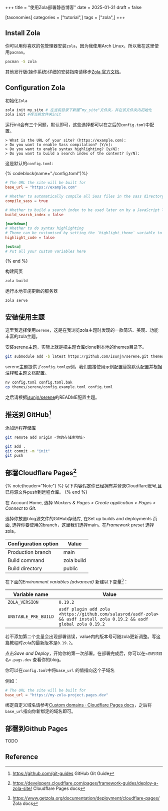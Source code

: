 +++
title = "使用Zola部署静态博客"
date = 2025-01-31
draft = false

[taxonomies]
categories = ["tutorial",]
tags = ["zola",]
+++

## Install Zola

你可以用你喜欢的包管理器安装`zola`，因为我使用Arch Linux，所以我在这里使用`pacman`。

```sh
pacman -S zola
```

其他发行版(操作系统)详细的安装指南请移步[Zola 官方文档](https://www.getzola.org/documentation/getting-started/installation/)。

## Configuration Zola

初始化`Zola`

```sh
zola init my_site # 在当前目录下新建”my_site"文件夹，并在该文件夹内初始化
zola init #在当前文件夹init
```

运行init会有三个问题，默认即可，这些选择都可以在之后的`config.toml`中配置。

```
> What is the URL of your site? (https://example.com):
> Do you want to enable Sass compilation? [Y/n]:
> Do you want to enable syntax highlighting? [y/N]:
> Do you want to build a search index of the content? [y/N]:
```

这是默认的`config.toml`:

{% codeblock(name="./config.toml")%}

```toml
# The URL the site will be built for
base_url = "https://example.com"

# Whether to automatically compile all Sass files in the sass directory
compile_sass = true

# Whether to build a search index to be used later on by a JavaScript library
build_search_index = false

[markdown]
# Whether to do syntax highlighting
# Theme can be customised by setting the `highlight_theme` variable to a theme supported by Zola
highlight_code = false

[extra]
# Put all your custom variables here
```

{% end %}

构建网页

```sh
zola build
```

运行本地实施更新的服务器

```sh
zola serve
```

## 安装使用主题

这里我选择使用`serene`，这是在我浏览zola主题时发现的一款简洁、美观、功能丰富的zola主题。

安装serene主题，实际上就是把主题仓库clone到本地的themes目录下。

```sh
git submodule add -b latest https://github.com/isunjn/serene.git themes/serene
```

serene主题提供了`config.toml`示例，我们直接使用示例配置替换默认配置并根据注释和主题文档配置。

```sh
nv config.toml config.toml.bak
cp themes/serene/config.example.toml config.toml
```

之后请根据[isunjn/serene](https://github.com/isunjn/serene/)的README配置主题。

## 推送到 GitHub[^1]

添加远程存储库

```sh
git remote add origin <你的存储库地址>
```

```sh
git add .
git commit -m "init"
git push
```

## 部署Cloudflare Pages[^2]

{% note(header="Note") %}
以下内容假定你已经拥有并登录Cloudflare账号,且已将源文件push到远程仓库。
{% end %}

在 Account Home, 选择 *Workers & Pages* > *Create application* > *Pages* > *Connect to Git*.

选择你放置blog源文件的GitHub存储库, 在Set up builds and deployments 页面, 选择你要使用的branch，这里我们选择main。在*Framework preset* 选择zola。

| Configuration option | Value |
| --------------------- | -------------- |
|Production branch|main|
|Build command|zola build|
|Build directory|public|

在下面的*Environment variables (advanced)* 新建以下变量[^3]：

| Variable name | Value|
| ------------- | -------------- |
| `ZOLA_VERSION` | `0.19.2` |
|`UNSTABLE_PRE_BUILD`| `asdf plugin add zola <https://github.com/salasrod/asdf-zola> && asdf install zola 0.19.2 && asdf global zola 0.19.2`|

若不添加第二个变量会出现部署错误，value内的版本号可随zola更新调整。写这篇教程时zola的最新版本是`0.19.2`。

点击*Save and Deploy*，开始你的第一次部署。在部署完成后，你可以在``<你的项目名>.pags.dev`` 查看你的blog。

你可以在`config.toml`中将`base_url` 的值指向这个子域名

例如：

```toml
# The URL the site will be built for
base_url = "https://my-zola-project.pages.dev"
```

绑定自定义域名请参考[Custom domains · Cloudflare Pages docs](https://developers.cloudflare.com/pages/configuration/custom-domains/)，之后将`base_url`指向你新绑定的域名即可。

## 部署到Github Pages

TODO

## Reference

[^1]:<https://github.com/git-guides> GitHub Git Guide
[^2]:<https://developers.cloudflare.com/pages/framework-guides/deploy-a-zola-site/> Cloudflare Pages docs
[^3]:<https://www.getzola.org/documentation/deployment/cloudflare-pages/> Zola docs
